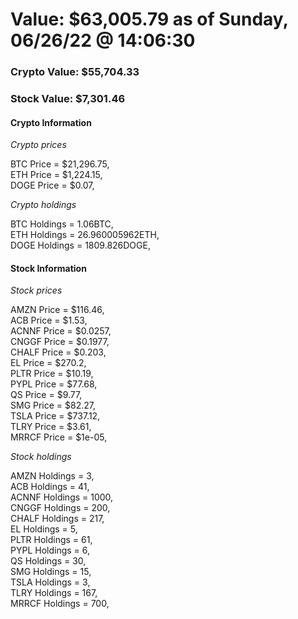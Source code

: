 # Value: $63,005.79 as of Sunday, 06/26/22 @ 14:06:30 

### Crypto Value: $55,704.33

### Stock Value: $7,301.46

#### Crypto Information 
*Crypto prices* 

BTC Price = $21,296.75,  
ETH Price = $1,224.15,  
DOGE Price = $0.07,  


*Crypto holdings* 

BTC Holdings = 1.06BTC,  
ETH Holdings = 26.960005962ETH,  
DOGE Holdings = 1809.826DOGE,  


#### Stock Information 

*Stock prices* 

AMZN Price = $116.46,  
ACB Price = $1.53,  
ACNNF Price = $0.0257,  
CNGGF Price = $0.1977,  
CHALF Price = $0.203,  
EL Price = $270.2,  
PLTR Price = $10.19,  
PYPL Price = $77.68,  
QS Price = $9.77,  
SMG Price = $82.27,  
TSLA Price = $737.12,  
TLRY Price = $3.61,  
MRRCF Price = $1e-05,  


*Stock holdings* 

AMZN Holdings = 3,  
ACB Holdings = 41,  
ACNNF Holdings = 1000,  
CNGGF Holdings = 200,  
CHALF Holdings = 217,  
EL Holdings = 5,  
PLTR Holdings = 61,  
PYPL Holdings = 6,  
QS Holdings = 30,  
SMG Holdings = 15,  
TSLA Holdings = 3,  
TLRY Holdings = 167,  
MRRCF Holdings = 700,  


